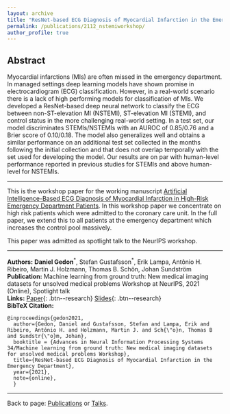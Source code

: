 ```yaml
---
layout: archive
title: "ResNet-based ECG Diagnosis of Myocardial Infarction in the Emergency Department"
permalink: /publications/2112_nstemiworkshop/
author_profile: true
---
```



## Abstract

Myocardial infarctions (MIs) are often missed
in the emergency department. In managed settings deep learning models have shown promise 
in electrocardiogram (ECG) classification. However, in a real-world scenario there is a lack 
of high performing models for classification of 
MIs. We developed a ResNet-based deep neural network to classify the ECG between non-ST-elevation MI (NSTEMI), ST-elevation MI 
(STEMI), and control status in the more challenging real-world setting. In a test set, our 
model discriminates STEMIs/NSTEMIs with 
an AUROC of 0.85/0.76 and a Brier score of 
0.10/0.18. The model also generalizes well and 
obtains a similar performance on an additional 
test set collected in the months following the initial collection and that does not overlap temporally with the set used for developing the model. 
Our results are on par with human-level performance reported in previous studies for STEMIs 
and above human-level for NSTEMIs.

---
This is the workshop paper for the working manuscript 
[Artificial Intelligence-Based ECG Diagnosis of Myocardial Infarction in High-Risk Emergency Department Patients](/publications/2202_nstemi/).
In this workshop paper we concentrate on high risk patients which were admitted to the coronary care unit. 
In the full paper, we extend this to all patients at the emergency department which increases the control pool massively.

This paper was admitted as spotlight talk to the NeurIPS workshop.

---
**Authors:** **Daniel Gedon**$^\ast$, Stefan Gustafsson$^\ast$, Erik Lampa, Antônio H. Ribeiro, Martin J. Holzmann, Thomas B. Schön, Johan Sundström\
**Publication:** Machine learning from ground truth: New medical imaging datasets for unsolved medical problems Workshop at NeurIPS, 2021 (Online), Spotlight talk\
**Links:**
[Paper](/files/pdf/publications/21_NSTEMI_AI_Health_workshop.pdf){: .btn--research}
[Slides](/files/pdf/slides/211214_neurips_gedon_handout.pdf){: .btn--research}\
**BibTeX Citation:**
```
@inproceedings{gedon2021,
  author={Gedon, Daniel and Gustafsson, Stefan and Lampa, Erik and Ribeiro, Antônio H. and Holzmann, Martin J. and Sch{\"o}n, Thomas B and Sundstr{\"o}m, Johan},
  booktitle = {Advances in Neural Information Processing Systems 34/Machine learning from ground truth: New medical imaging datasets for unsolved medical problems Workshop},
  title={ResNet-based ECG Diagnosis of Myocardial Infarction in the Emergency Department},
  year={2021},
  note={online},
  }
```

---
Back to page: [Publications](\publications) or [Talks](\talks).